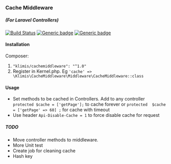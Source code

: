 ### Cache Middleware 
##### (For Laravel Controllers)
[![Build Status](https://travis-ci.org/klimis/cache-middleware.svg?branch=master)](https://travis-ci.org/klimis/cache-middleware)
[![Generic badge](https://img.shields.io/badge/stable-1.0.8-<COLOR>.svg)](https://github.com/klimis/cache-middleware/tree/1.0.8)
[![Generic badge](https://img.shields.io/badge/licence-MIT-BROWN.svg)](https://opensource.org/licenses/MIT)

#### Installation
Composer:
1. `"klimis/cachemiddleware": "^1.0"`
2. Register in Kernel.php.  Eg `'cache' => \Klimis\CacheMiddleware\Middleware\CacheMiddleware::class`   
#### Usage
* Set methods to be cached in Controllers. Add to any controller `protected $cache = ['getPage'];` to cache forever or 
`protected  $cache = ['getPage' => 60] ;` for cache with timeout
* Use header `Api-Disable-Cache = 1` to force disable cache for request

##### TODO
* Move controller methods to middleware.
* More Unit test
* Create job for cleaning cache 
* Hash key


